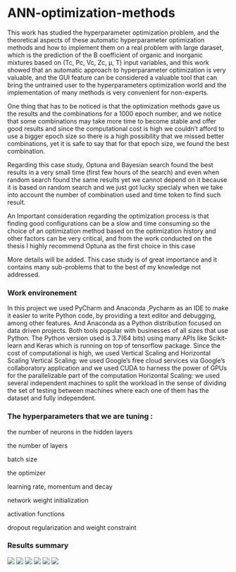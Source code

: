 # ANN-optimization-methods

This work has studied the hyperparameter optimization problem, and the theoretical 
aspects of these automatic hyperparameter optimization methods and how to 
implement them on a real problem with large daraset, which is the prediction of the B 
coefficient of organic and inorganic mixtures based on (Tc, Pc, Vc, Zc, µ, T) input 
variables, and this work showed that an automatic approach to hyperparameter 
optimization is very valuable, and the GUI feature can be considered a valuable tool that 
can bring the untrained user to the hyperparameters optimization world and the 
implementation of many methods is very convenient for non-experts.

One thing that has to be noticed is that the optimization methods gave us the results 
and the combinations for a 1000 epoch number, and we notice that some combinations 
may take more time to become stable and offer good results and since the 
computational cost is high we couldn’t afford to use a bigger epoch size so there is a 
high possibility that we missed better combinations, yet it is safe to say that for that 
epoch size, we found the best combination. 

Regarding this case study, Optuna and Bayesian search found the best results in a very 
small time (first few hours of the search) and even when random search found the same 
results yet we cannot depend on it because it is based on random search and we just 
got lucky specialy when we take into account the number of combination used and time 
token to find such result.

An Important consideration regarding the optimization process is that finding good 
configurations can be a slow and time consuming so the choice of an optimization 
method based on the optimization history and other factors can be very critical, and 
from the work conducted on the thesis I highly recommend Optuna as the first choice 
in this case

More details will be added.
This case study is of great importance and it contains many sub-problems that to the best of my knowledge not addressed.



### Work environement 

In this project we used PyCharm and Anaconda ,Pycharm as an IDE to make it easier to 
write Python code, by providing a text editor and debugging, among other features.
And Anaconda as a Python distribution focused on data driven projects. Both tools 
popular with businesses of all sizes that use Python. The Python version used is 3.7(64 
bits) using many APIs like Scikit-learn and Keras which is running on top of tensorflow 
package.
Since the cost of computational is high, we used Vertical Scaling and Horizontal 
Scaling
Vertical Scaling: we used Google’s free cloud services via Google’s collaboratory 
application and we used CUDA to harness the power of GPUs for the parallelizable part 
of the computation
Horizontal Scaling: we used several independent machines to split the workload in 
the sense of dividing the set of testing between machines where each one of them has 
the dataset and fully independent.

### The hyperparameters that we are tuning :

the number of neurons in the hidden layers

the number of layers

batch size 

the optimizer

learning rate, momentum and decay

network weight initialization

activation functions

dropout regularization and weight constraint

### Results summary

<img src="https://user-images.githubusercontent.com/119765748/206353250-1ceae98d-6f71-439c-a699-e90aeb641484.JPG">

<img src="https://user-images.githubusercontent.com/119765748/206353254-74a33eb5-21a7-483b-9233-d12b2f06312f.JPG">

<img src="https://user-images.githubusercontent.com/119765748/206353255-9070686f-9447-4e4b-874f-6ebf75add859.JPG">

<img src="https://user-images.githubusercontent.com/119765748/206353258-c266d980-345e-4a81-9d63-df018a92fde7.JPG">

<img src="https://user-images.githubusercontent.com/119765748/206353260-a29c5c5d-cb38-4eb4-9f0d-2560a327e11c.JPG">

<img src="https://user-images.githubusercontent.com/119765748/206353242-b678cc44-1c74-4206-8e68-59fc771b891c.JPG">






